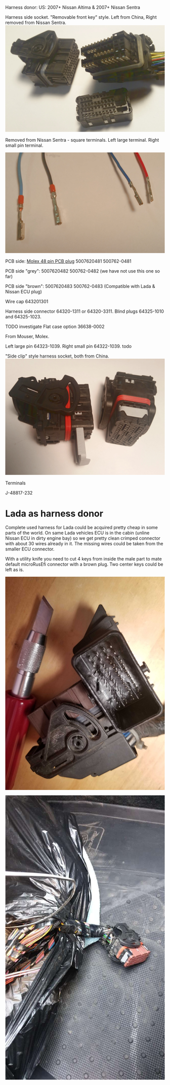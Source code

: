 

Harness donor:
US: 2007+ Nissan Altima & 2007+ Nissan Sentra

Harness side socket.
"Removable front key" style.
Left from China, Right removed from Nissan Sentra.
![i](Hardware/microRusEFI/microRusEFI_connectors/microRusEFI_removable_key_China_and_Nissan_harness_socket.jpg)


Removed from Nissan Sentra - square terminals.
Left large terminal. Right small pin terminal.

![i](Hardware/microRusEFI/microRusEFI_connectors/microRusEFI_Nissan_crimped_terminals.jpg)


PCB side: [Molex 48 pin PCB plug](https://www.mouser.com/datasheet/2/276/5007620481_PCB_HEADERS-179151.pdf) 5007620481 500762-0481

PCB side "grey": 5007620482 500762-0482 (we have not use this one so far)

PCB side "brown": 5007620483 500762-0483 (Compatible with Lada & Nissan ECU plug)

Wire cap 643201301

Harness side connector 64320-1311 or 64320-3311. Blind plugs 64325-1010 and 64325-1023.

TODO investigate Flat case option 36638-0002 


From Mouser, Molex.

Left large pin 64323-1039.
Right small pin 64322-1039.
todo



"Side clip" style harness socket, both from China.
![i](Hardware/microRusEFI/microRusEFI_connectors/microRusEFI_side_clip_China_harness_socket.jpg)


Terminals

J-48817-232

# Lada as harness donor

Complete used harness for Lada could be acquired pretty cheap in some parts of the world. On same Lada vehicles ECU
is in the cabin (unline Nissan ECU in dirty engine bay) so we get pretty clean crimped connector with about 30 wires already in
it. The missing wires could be taken from the smaller ECU connector.  

With a utility knife you need to cut 4 keys from inside the male part to mate default microRusEfi connector with a brown plug. Two center keys could be left
as is.


![i](Hardware/microRusEFI/microRusEFI_connectors/microRusEFI_helping_black_plug_with_brown.jpg)


![i](Hardware/microRusEFI/microRusEFI_connectors/microRusEFI_lada_donor_harness.jpg)